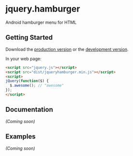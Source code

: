 # jquery.hamburger

Android hamburger menu for HTML

## Getting Started

Download the [production version][min] or the [development version][max].

[min]: https://raw.github.com/jishnu7/jquery-jqueryhamburger/master/dist/jquery.jqueryhamburger.min.js
[max]: https://raw.github.com/jishnu7/jquery-jqueryhamburger/master/dist/jquery.jqueryhamburger.js

In your web page:

```html
<script src="jquery.js"></script>
<script src="dist/jqueryhamburger.min.js"></script>
<script>
jQuery(function($) {
  $.awesome(); // "awesome"
});
</script>
```

## Documentation
_(Coming soon)_

## Examples
_(Coming soon)_
